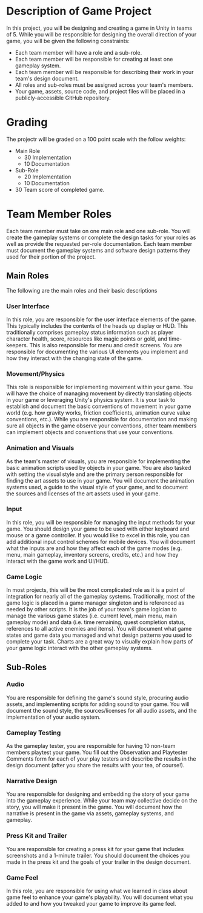 # Description of Game Project

In this project, you will be designing and creating a game in Unity in teams of 5. While you will be responsible for designing the overall direction of your game, you will be given the following constraints:
* Each team member will have a role and a sub-role.
* Each team member will be responsible for creating at least one gameplay system.
* Each team member will be responsible for describing their work in your team's design document. 
* All roles and sub-roles must be assigned across your team's members.
* Your game, assets, source code, and project files will be placed in a publicly-accessible GitHub repository.

# Grading

The projectr will be graded on a 100 point scale with the follow weights:
* Main Role
  * 30 Implementation
  * 10 Documentation
* Sub-Role
  * 20 Implementation
  * 10 Documentation
* 30 Team score of completed game.

# Team Member Roles

Each team member must take on one main role and one sub-role. You will create the gameplay systems or complete the design tasks for your roles as well as provide the requested per-role documentation. Each team member must document the gameplay systems and software design patterns they used for their portion of the project.

## Main Roles

The following are the main roles and their basic descriptions

### User Interface

In this role, you are responsible for the user interface elements of the game. This typically includes the contents of the heads up display or HUD. This traditionally comprises gameplay status information such as player character health, score, resources like magic points or gold,  and time-keepers. This is also responsible for menu and credit screens. You are responsible for documenting the various UI elements you implement and how they interact with the changing state of the game.

### Movement/Physics

This role is responsible for implementing movement within your game. You will have the choice of managing movement by directly translating objects in your game or leveraging Unity's physics system. It is your task to establish and document the basic conventions of movement in your game world (e.g. how gravity works, friction coefficients, animation curve value conventions, etc.). While you are responsible for documentation and making sure all objects in the game observe your conventions, other team members can implement objects and conventions that use your conventions.

### Animation and Visuals

As the team's master of visuals, you are responsible for implementing the basic animation scripts used by objects in your game. You are also tasked with setting the visual style and are the primary person responsible for finding the art assets to use in your game. You will document the animation systems used, a guide to the visual style of your game, and to document the sources and licenses of the art assets used in your game. 

### Input

In this role, you will be responsible for managing the input methods for your game. You should design your game to be used with either keyboard and mouse or a game controller. If you would like to excel in this role, you can add additional input control schemes for mobile devices. You will document what the inputs are and how they affect each of the game modes (e.g. menu, main gameplay, inventory screens, credits, etc.) and how they interact with the game work and UI/HUD.

### Game Logic

In most projects, this will be the most complicated role as it is a point of integration for nearly all of the gameplay systems. Traditionally, most of the game logic is placed in a game manager singleton and is referenced as needed by other scripts. It is the job of your team's game logician to manage the various game states (i.e. current level, main menu, main gameplay mode) and data (i.e. time remaining, quest completion status, references to all active enemies and items).  You will document what game states and game data you managed and what design patterns you used to complete your task. Charts are a great way to visually explain how parts of your game logic interact with the other gameplay systems.

## Sub-Roles

### Audio

You are responsible for defining the game's sound style, procuring audio assets, and implementing scripts for adding sound to your game. You will document the sound style, the sources/licenses for all audio assets, and the implementation of your audio system.

### Gameplay Testing

As the gameplay tester, you are responsible for having 10 non-team members playtest your game. You fill out the Observation and Playtester Comments form for each of your play testers and describe the results in the design document (after you share the results with your tea, of course!). 

### Narrative Design

You are responsible for designing and embedding the story of your game into the gameplay experience. While your team may collective decide on the story, you will make it present in the game. You will document how the narrative is present in the game via assets, gameplay systems, and gameplay.

### Press Kit and Trailer

You are responsible for creating a press kit for your game that includes screenshots and a 1-minute trailer. You should document the choices you made in the press kit and the goals of your trailer in the design document.

### Game Feel

In this role, you are responsible for using what we learned in class about game feel to enhance your game's playability. You will document what you added to and how you tweaked your game to improve its game feel.


